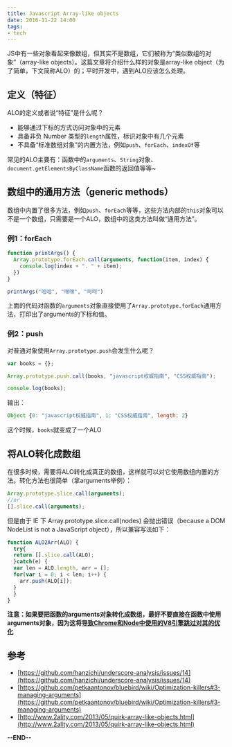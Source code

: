 ```yaml
---
title: Javascript Array-like objects
date: 2016-11-22 14:00
tags:
- tech
---
```


JS中有一些对象看起来像数组，但其实不是数组，它们被称为“类似数组的对象”（array-like objects）。这篇文章将介绍什么样的对象是array-like object（为了简单，下文简称ALO）的；平时开发中，遇到ALO应该怎么处理。

## 定义（特征）

ALO的定义或者说“特征”是什么呢？

- 能够通过下标的方式访问对象中的元素
- 具备非负 Number 类型的`length`属性，标识对象中有几个元素
- 不具备“标准数组对象”的内置方法，例如`push`、`forEach`、`indexOf`等

常见的ALO主要有：函数中的`arguments`、`String`对象、`document.getElementsByClassName`函数的返回值等等~

## 数组中的通用方法（generic methods）

数组中内置了很多方法，例如`push`、`forEach`等等，这些方法内部的`this`对象可以不是一个数组，只需要是一个ALO，数组中的这类方法叫做“通用方法”。

### 例1：forEach

```javascript
function printArgs() {
  Array.prototype.forEach.call(arguments, function(item, index) {
    console.log(index + ". " + item);
  })
}

printArgs("哈哈", "嘿嘿", "呵呵")
```

上面的代码对函数的`arguments`对象直接使用了`Array.prototype.forEach`通用方法，打印出了arguments的下标和值。

### 例2：push

对普通对象使用`Array.prototype.push`会发生什么呢？

```javascript
var books = {};

Array.prototype.push.call(books, "javascript权威指南", "CSS权威指南");

console.log(books);
```
输出：

```javascript
Object {0: "javascript权威指南", 1: "CSS权威指南", length: 2}
```

这个时候，`books`就变成了一个ALO

## 将ALO转化成数组

在很多时候，需要将ALO转化成真正的数组，这样就可以对它使用数组内置的方法。转化方法也很简单（拿arguments举例）：

```javascript
Array.prototype.slice.call(arguments);
//or
[].slice.call(arguments);
```
但是由于 IE 下 Array.prototype.slice.call(nodes) 会抛出错误（because a DOM NodeList is not a JavaScript object），所以兼容写法如下：

```javascript
function ALO2Arr(ALO) {
  try{
  return [].slice.call(ALO);
  }catch(e) {
  var len = ALO.length, arr = [];
  for(var i = 0; i < len; i++) {
    arr.push(ALO[i]);
  }
  }
}
```

**注意：如果要把函数的arguments对象转化成数组，最好不要直接在函数中使用arguments对象，因为这将[导致Chrome和Node中使用的V8引擎跳过对其的优化](https://github.com/petkaantonov/bluebird/wiki/Optimization-killers#3-managing-arguments)**

## 参考

- [https://github.com/hanzichi/underscore-analysis/issues/14](https://github.com/hanzichi/underscore-analysis/issues/14)
- [https://github.com/petkaantonov/bluebird/wiki/Optimization-killers#3-managing-arguments](https://github.com/petkaantonov/bluebird/wiki/Optimization-killers#3-managing-arguments)
- [http://www.2ality.com/2013/05/quirk-array-like-objects.html](http://www.2ality.com/2013/05/quirk-array-like-objects.html)

**--END--**